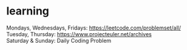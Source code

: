 # learning
Mondays, Wednesdays, Fridays: https://leetcode.com/problemset/all/  
Tuesday, Thursday: https://www.projecteuler.net/archives  
Saturday & Sunday: Daily Coding Problem  
